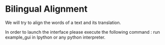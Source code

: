 # Bilingual Alignment

We will try to align the words of a text and its translation.


In order to launch the interface please execute the following command : run example_gui
in Ipython or any python interpreter.